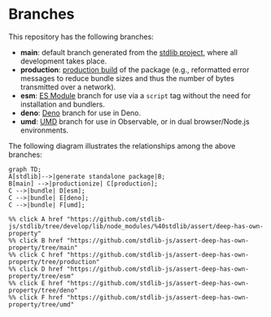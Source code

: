 <!--

@license Apache-2.0

Copyright (c) 2022 The Stdlib Authors.

Licensed under the Apache License, Version 2.0 (the "License");
you may not use this file except in compliance with the License.
You may obtain a copy of the License at

    http://www.apache.org/licenses/LICENSE-2.0

Unless required by applicable law or agreed to in writing, software
distributed under the License is distributed on an "AS IS" BASIS,
WITHOUT WARRANTIES OR CONDITIONS OF ANY KIND, either express or implied.
See the License for the specific language governing permissions and
limitations under the License.

-->

# Branches

This repository has the following branches:

-   **main**: default branch generated from the [stdlib project][stdlib-url], where all development takes place.
-   **production**: [production build][production-url] of the package (e.g., reformatted error messages to reduce bundle sizes and thus the number of bytes transmitted over a network).
-   **esm**: [ES Module][esm-url] branch for use via a `script` tag without the need for installation and bundlers.
-   **deno**: [Deno][deno-url] branch for use in Deno.
-   **umd**: [UMD][umd-url] branch for use in Observable, or in dual browser/Node.js environments.

The following diagram illustrates the relationships among the above branches:

```mermaid
graph TD;
A[stdlib]-->|generate standalone package|B;
B[main] -->|productionize| C[production];
C -->|bundle| D[esm];
C -->|bundle| E[deno];
C -->|bundle| F[umd];

%% click A href "https://github.com/stdlib-js/stdlib/tree/develop/lib/node_modules/%40stdlib/assert/deep-has-own-property"
%% click B href "https://github.com/stdlib-js/assert-deep-has-own-property/tree/main"
%% click C href "https://github.com/stdlib-js/assert-deep-has-own-property/tree/production"
%% click D href "https://github.com/stdlib-js/assert-deep-has-own-property/tree/esm"
%% click E href "https://github.com/stdlib-js/assert-deep-has-own-property/tree/deno"
%% click F href "https://github.com/stdlib-js/assert-deep-has-own-property/tree/umd"
```

[stdlib-url]: https://github.com/stdlib-js/stdlib/tree/develop/lib/node_modules/%40stdlib/assert/deep-has-own-property
[production-url]: https://github.com/stdlib-js/assert-deep-has-own-property/tree/production
[deno-url]: https://github.com/stdlib-js/assert-deep-has-own-property/tree/deno
[umd-url]: https://github.com/stdlib-js/assert-deep-has-own-property/tree/umd
[esm-url]: https://github.com/stdlib-js/assert-deep-has-own-property/tree/esm
